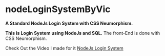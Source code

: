 # nodeLoginSystemByVic
**A Standard NodeJs Login System with CSS Neumorphism.**

**This is Login System using NodeJs and SQL.**
The front-End is done with CSS Neumorphism.

Check Out the Video I made for it [NodeJs Login System](https://www.linkedin.com/posts/victor-ajiboye-67b819220_frontend-nodejs-css-activity-7011723225030103041-K1KV?utm_source=share&utm_medium=member_desktop)
